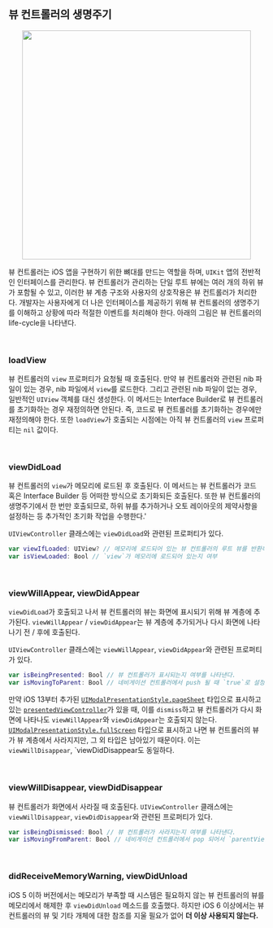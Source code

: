 ## 뷰 컨트롤러의 생명주기

<p align="center">
<img src="https://user-images.githubusercontent.com/61190690/224023712-68339b21-d36d-48fc-a2cc-1dc195074b0d.png" height="450">
</p>

뷰 컨트롤러는 iOS 앱을 구현하기 위한 뼈대를 만드는 역할을 하며, `UIKit` 앱의 전반적인 인터페이스를 관리한다. 뷰 컨트롤러가 관리하는 단일 루트 뷰에는 여러 개의 하위 뷰가 포함될 수 있고, 이러한 뷰 계층 구조와 사용자의 상호작용은 뷰 컨트롤러가 처리한다. 개발자는 사용자에게 더 나은 인터페이스를 제공하기 위해 뷰 컨트롤러의 생명주기를 이해하고 상황에 따라 적절한 이벤트를 처리해야 한다. 아래의 그림은 뷰 컨트롤러의 life-cycle을 나타낸다.

&nbsp;
### loadView

뷰 컨트롤러의 `view` 프로퍼티가 요청될 때 호출된다. 만약 뷰 컨트롤러와 관련된 nib 파일이 있는 경우, nib 파일에서 `view`를 로드한다. 그리고 관련된 nib 파일이 없는 경우, 일반적인 `UIView` 객체를 대신 생성한다. 이 메서드는 Interface Builder로 뷰 컨트롤러를 초기화하는 경우 재정의하면 안된다. 즉, 코드로 뷰 컨트롤러를 초기화하는 경우에만 재정의해야 한다. 또한 `loadView`가 호출되는 시점에는 아직 뷰 컨트롤러의 `view` 프로퍼티는 `nil` 값이다.

&nbsp;
### viewDidLoad

뷰 컨트롤러의 `view`가 메모리에 로드된 후 호출된다. 이 메서드는 뷰 컨트롤러가 코드 혹은 Interface Builder 등 어떠한 방식으로 초기화되든 호출된다. 또한 뷰 컨트롤러의 생명주기에서 한 번만 호출되므로, 하위 뷰를 추가하거나 오토 레이아웃의 제약사항을 설정하는 등 추가적인 초기화 작업을 수행한다.'

`UIViewController` 클래스에는 `viewDidLoad`와 관련된 프로퍼티가 있다. 

```swift
var viewIfLoaded: UIView? // 메모리에 로드되어 있는 뷰 컨트롤러의 루트 뷰를 반환하고, 아직 로드되지 않은 경우 nil   
var isViewLoaded: Bool // `view`가 메모리에 로드되어 있는지 여부
```

&nbsp;
### viewWillAppear, viewDidAppear

`viewDidLoad`가 호출되고 나서 뷰 컨트롤러의 뷰는 화면에 표시되기 위해 뷰 계층에 추가된다. `viewWillAppear` / `viewDidAppear`는 뷰 계층에 추가되거나 다시 화면에 나타나기 전 / 후에 호출된다.

`UIViewController` 클래스에는 `viewWillAppear`, `viewDidAppear`와 관련된 프로퍼티가 있다.

```swift
var isBeingPresented: Bool // 뷰 컨트롤러가 표시되는지 여부를 나타낸다.
var isMovingToParent: Bool // 네비게이션 컨트롤러에서 push 될 때 `true`로 설정된다.
```

만약 iOS 13부터 추가된 [`UIModalPresentationStyle.pageSheet`](./uimodalpresentationstyle.md/#pagesheet) 타입으로 표시하고 있는 [`presentedViewController`](./presenting%2C%20presented.md)가 있을 때, 이를 `dismiss`하고 뷰 컨트롤러가 다시 화면에 나타나도 `viewWillAppear`와 `viewDidAppear`는 호출되지 않는다. [`UIModalPresentationStyle.fullScreen`](./uimodalpresentationstyle.md/#fullscreen) 타입으로 표시하고 나면 뷰 컨트롤러의 뷰가 뷰 계층에서 사라지지만, 그 외 타입은 남아있기 때문이다. 이는 `viewWillDisappear`, `viewDidDisappear도 동일하다.

&nbsp;
### viewWillDisappear, viewDidDisappear

뷰 컨트롤러가 화면에서 사라질 때 호출된다. `UIViewController` 클래스에는 `viewWillDisappear`, `viewDidDisappear`와 관련된 프로퍼티가 있다.

```swift
var isBeingDismissed: Bool // 뷰 컨트롤러가 사라지는지 여부를 나타낸다.
var isMovingFromParent: Bool // 네비게이션 컨트롤러에서 pop 되어서 `parentViewController`로 이동할 때 호출된다.
```

&nbsp;
### didReceiveMemoryWarning, viewDidUnload

iOS 5 이하 버전에서는 메모리가 부족할 때 시스템은 필요하지 않는 뷰 컨트롤러의 뷰를 메모리에서 해제한 후 `viewDidUnload` 메소드를 호출했다. 하지만 iOS 6 이상에서는 뷰 컨트롤러의 뷰 및 기타 개체에 대한 참조를 지울 필요가 없어 **더 이상 사용되지 않는다.**